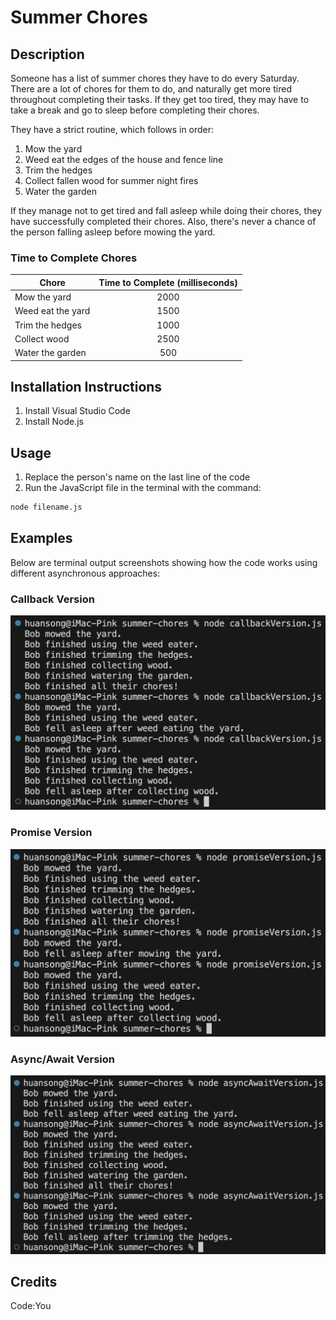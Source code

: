 # Summer Chores

## Description

Someone has a list of summer chores they have to do every Saturday. There are a lot of chores for them to do, and naturally get more tired throughout completing their tasks. If they get too tired, they may have to take a break and go to sleep before completing their chores.

They have a strict routine, which follows in order:

1. Mow the yard  
2. Weed eat the edges of the house and fence line  
3. Trim the hedges  
4. Collect fallen wood for summer night fires  
5. Water the garden  

If they manage not to get tired and fall asleep while doing their chores, they have successfully completed their chores. Also, there's never a chance of the person falling asleep before mowing the yard.

### Time to Complete Chores

| Chore             | Time to Complete (milliseconds) |
|-------------------|:-------------------------------:|
| Mow the yard      | 2000                            |
| Weed eat the yard | 1500                            |
| Trim the hedges   | 1000                            |
| Collect wood      | 2500                            |
| Water the garden  | 500                             |

## Installation Instructions

1. Install Visual Studio Code  
2. Install Node.js  

## Usage

1. Replace the person's name on the last line of the code  
2. Run the JavaScript file in the terminal with the command:   
```bash
node filename.js
```

## Examples

Below are terminal output screenshots showing how the code works using different asynchronous approaches:

### Callback Version

![Callback version terminal screenshot](screenshots/callbackVersion.png)

### Promise Version

![Promise version terminal screenshot](screenshots/promiseVersion.png)

### Async/Await Version

![Async/Await version terminal screenshot](screenshots/asyncAwaitVersion.png)

## Credits

Code:You